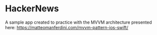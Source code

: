 # HackerNews
A sample app created to practice with the MVVM architecture presented here: https://matteomanferdini.com/mvvm-pattern-ios-swift/
